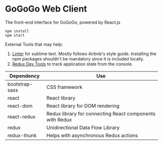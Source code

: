 # GoGoGo Web Client

The front-end interface for GoGoGo, powered by React.js

```
npm install
npm start
```

External Tools that may help:

1. [Linter](https://github.com/roadhump/SublimeLinter-eslint) for sublime text. Mostly follows Airbnb's style guide. Installing the npm packages shouldn't be mandatory since it is included locally.
2. [Redux Dev Tools](https://chrome.google.com/webstore/detail/redux-devtools/lmhkpmbekcpmknklioeibfkpmmfibljd?hl=en) to track application state from the console.

| Dependency | Use |
| ----------- | ---- |
| bootstrap-sass | CSS framework |
| react | React library |
| react-dom | React library for DOM rendering |
| react-redux | Redux library for connecting React components with Redux |
| redux | Unidirectional Data Flow Library |
| redux-thunk | Helps with asynchronous Redux actions |
